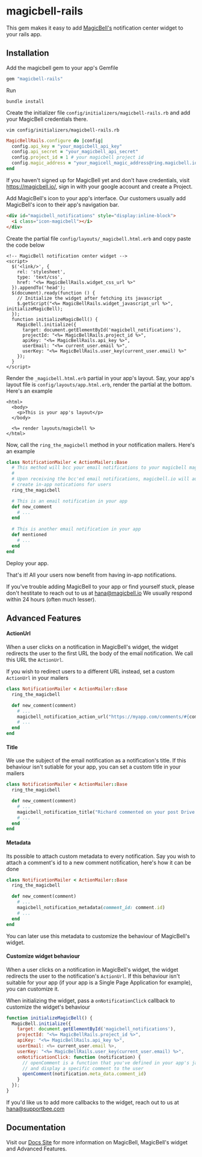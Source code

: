 # magicbell-rails

This gem makes it easy to add [MagicBell's](https://magicbell.io/) notification center widget to your rails app.

## Installation

Add the magicbell gem to your app's Gemfile

```ruby
gem "magicbell-rails"
```

Run

```
bundle install
```

Create the initializer file `config/initializers/magicbell-rails.rb` and add your MagicBell credentials there.

```
vim config/initializers/magicbell-rails.rb
```

```ruby
MagicBellRails.configure do |config|
  config.api_key = "your_magicbell_api_key"
  config.api_secret = "your_magicbell_api_secret"
  config.project_id = 1 # your magicbell project id
  config.magic_address = "your_magicell_magic_address@ring.magicbell.io"
end
```

If you haven't signed up for MagicBell yet and don't have credentials, visit https://magicbell.io/, sign in with your google account and create a Project.

Add MagicBell's icon to your app's interface. Our customers usually add MagicBell's icon to their app's navigation bar.

```html
<div id="magicbell_notifications" style="display:inline-block">
  <i class="icon-magicbell"></i>
</div>
```

Create the partial file `config/layouts/_magicbell.html.erb` and copy paste the code below

```erb
<!-- MagicBell notification center widget -->
<script>
  $('<link/>', {
    rel: 'stylesheet',
    type: 'text/css',
    href: "<%= MagicBellRails.widget_css_url %>"
  }).appendTo('head');
  $(document).ready(function () {
    // Initialize the widget after fetching its javascript
    $.getScript("<%= MagicBellRails.widget_javascript_url %>", initializeMagicBell);
  });
  function initializeMagicBell() {
    MagicBell.initialize({
      target: document.getElementById('magicbell_notifications'),
      projectId: "<%= MagicBellRails.project_id %>",
      apiKey: "<%= MagicBellRails.api_key %>",
      userEmail: "<%= current_user.email %>",
      userKey: "<%= MagicBellRails.user_key(current_user.email) %>"
    });
  }
</script>
```

Render the `_magicbell.html.erb` partial in your app's layout. Say, your app's layout file is `config/layouts/app.html.erb`, render the partial at the bottom. Here's an example

```erb
<html>
  <body>
    <p>This is your app's layout</p>
  </body>

  <%= render layouts/magicbell %>
</html>
```

Now, call the `ring_the_magicbell` method in your notification mailers. Here's an example

```ruby
class NotificationMailer < ActionMailer::Base
  # This method will bcc your email notifications to your magicbell magic address
  #
  # Upon receiving the bcc'ed email notifications, magicbell.io will automatically
  # create in-app notications for users
  ring_the_magicbell

  # This is an email notification in your app
  def new_comment
    # ...
  end
  
  # This is another email notification in your app
  def mentioned
    # ...
  end
end
```

Deploy your app.

That's it! All your users now benefit from having in-app notifications.

If you've trouble adding MagicBell to your app or find yourself stuck, please don't hestitate to reach out to us at hana@magicbell.io We usually respond within 24 hours (often much lesser).

## Advanced Features

#### ActionUrl

When a user clicks on a notification in MagicBell's widget, the widget redirects the user to the first URL the body of the email notification. We call this URL the `ActionUrl`.

If you wish to redirect users to a different URL instead, set a custom `ActionUrl` in your mailers

```ruby
class NotificationMailer < ActionMailer::Base
  ring_the_magicbell

  def new_comment(comment)
    # ...
    magicbell_notification_action_url("https://myapp.com/comments/#{comment.id}")
    # ...
  end
end
```

#### Title

We use the subject of the email notification as a notification's title. If this behaviour isn't sutiable for your app, you can set a custom title in your mailers

```ruby
class NotificationMailer < ActionMailer::Base
  ring_the_magicbell

  def new_comment(comment)
    # ...
    magicbell_notification_title("Richard commented on your post Drive to Lake Tahoe")
    # ...
  end
end
```

#### Metadata

Its possible to attach custom metadata to every notification. Say you wish to attach a comment's id to a new comment notification, here's how it can be done

```ruby
class NotificationMailer < ActionMailer::Base
  ring_the_magicbell

  def new_comment(comment)
    # ...
    magicbell_notification_metadata(comment_id: comment.id)
    # ...
  end
end
```

You can later use this metadata to customize the behaviour of MagicBell's widget.

#### Customize widget behaviour

When a user clicks on a notification in MagicBell's widget, the widget redirects the user to the notification's `ActionUrl`. If this behaviour isn't suitable for your app (if your app is a Single Page Application for example), you can customize it.

When initializing the widget, pass a `onNotificationClick` callback to customize the widget's behaviour

```javascript
function initializeMagicBell() {
  MagicBell.initialize({
    target: document.getElementById('magicbell_notifications'),
    projectId: "<%= MagicBellRails.project_id %>",
    apiKey: "<%= MagicBellRails.api_key %>",
    userEmail: <%= current_user.email %>,
    userKey: "<%= MagicBellRails.user_key(current_user.email) %>",
    onNotificationClick: function (notification) {
      // openComment is a function that you've defined in your app's javascript to open
      // and display a specific comment to the user
      openComment(notification.meta_data.comment_id)
    }
  });
}
```

If you'd like us to add more callbacks to the widget, reach out to us at hana@supportbee.com

## Documentation

Visit our [Docs Site](https://magicbell.supportbee.com/149-magicbell-s-help-docs) for more information on MagicBell, MagicBell's widget and Advanced Features.